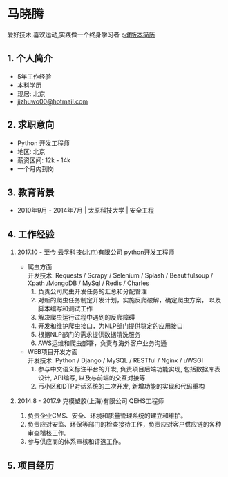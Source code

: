 # 马晓腾
爱好技术,喜欢运动,实践做一个终身学习者
[pdf版本简历](/assets/马晓腾-Python开发工程师.pdf)

## 1. 个人简介
- 5年工作经验
- 本科学历
- 现居: 北京
- jizhuwo00@hotmail.com

## 2. 求职意向
- Python 开发工程师
- 地区: 北京
- 薪资区间: 12k - 14k
- 一个月内到岗

## 3. 教育背景

- 2010年9月 - 2014年7月 | 太原科技大学 | 安全工程

## 4. 工作经验
1. 2017.10 - 至今       云孚科技(北京)有限公司      python开发工程师
    - 爬虫方面  
    开发技术: Requests / Scrapy / Selenium / Splash / Beautifulsoup / Xpath /MongoDB / MySql / Redis / Charles 
        1. 负责公司爬虫开发任务的汇总和分配管理
        2. 对新的爬虫任务制定开发计划，实施反爬破解，确定爬虫方案， 以及脚本编写和测试工作
        3. 解决爬虫运行过程中遇到的反爬障碍
        4. 开发和维护爬虫接口，为NLP部门提供稳定的应用接口
        5. 根据NLP部门的需求提供数据清洗服务
        6. AWS运维和爬虫部署，负责与海外客户业务沟通
    - WEB项目开发方面  
    开发技术: Python / Django / MySQL / RESTful / Nginx / uWSGI  
        1. 参与中文语义标注平台的开发, 负责项目后端功能实现, 包括数据库表设计, API编写, 以及与前端的交互对接等 
        2. 币小区和DTP对话系统的二次开发, 新增功能的实现和代码重构

2. 2014.8 - 2017.9       克模塑胶(上海)有限公司      QEHS工程师

    1. 负责企业CMS、安全、环境和质量管理系统的建立和维护。
    2. 负责应对安监、环保等部门的检查接待工作，负责应对客户供应链的各种审查稽核工作。
    3. 参与供应商的体系审核和评选工作。


## 5. 项目经历

